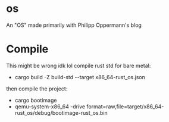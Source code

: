 # os
An "OS" made primarily with Philipp Oppermann's blog

# Compile
This might be wrong idk lol
compile rust std for bare metal:
- cargo build -Z build-std --target x86_64-rust_os.json

then compile the project:
- cargo bootimage
- qemu-system-x86_64 -drive format=raw,file=target/x86_64-rust_os/debug/bootimage-rust_os.bin
